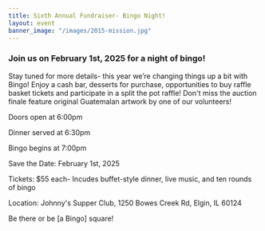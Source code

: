 ```yaml
---
title: Sixth Annual Fundraiser- Bingo Night!
layout: event
banner_image: "/images/2015-mission.jpg"
---
```


### Join us on February 1st, 2025 for a night of bingo!

Stay tuned for more details- this year we’re changing things up a bit with Bingo! Enjoy a cash bar, desserts for purchase, opportunities to buy raffle basket tickets and participate in a split the pot raffle! Don't miss the auction finale feature original Guatemalan artwork by one of our volunteers!

Doors open at 6:00pm

Dinner served at 6:30pm

Bingo begins at 7:00pm

Save the Date: February 1st, 2025

Tickets: $55 each- Incudes buffet-style dinner, live music, and ten rounds of bingo

Location: Johnny's Supper Club, 1250 Bowes Creek Rd, Elgin, IL 60124

Be there or be \[a Bingo\] square!